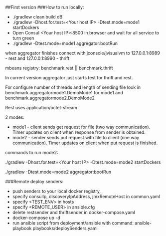 ##First version
###How to run locally:
* ./gradlew clean build dB
* ./gradlew -Dhost.for.test=\<Your host IP> -Dtest.mode=mode1 startDockers
* Open Consul \<Your host IP>:8500 in browser and wait for all service to turn green
* ./gradlew -Dtest.mode=mode1 aggregator:bootRun

when aggregator finishes connect with jconsole/jvisualvm to 127.0.0.1:8989 - rest and 127.0.0.1:8990 - thrift

mbeans registry: benchmark.rest || benchmark.thrift 

In current version aggregator just starts test for thrift and rest.

For configure number of threads and length of sending file look in benchmark.aggregatormode1.DemoMode1 for mode1 and benchmark.aggregatormode2.DemoMode2

Rest uses application/octet-stream

2 modes:
* mode1 - client sends get request for file (two way communication). Timer updates on client when response from sender is obtained.
* mode2 - sender sends put request with file to client (one way communication). Timer updates on client when put request is finished.

commands to run mode2:

./gradlew -Dhost.for.test=\<Your host IP> -Dtest.mode=mode2 startDockers

./gradlew -Dtest.mode=mode2 aggregator:bootRun


###Remote deploy senders:

* push senders to your local docker registry,
* specify consulIp, discoveryIpAddress, jmxRemoteHost in common.yaml
* specify \<TEST_ENV> in hosts
* specify \<REMOTE_USER> in ansible.cfg
* delete restsender and thriftsender in docker-compose.yaml
* docker-compose up -d
* run ansible script from deployment/ansible with command: ansible-playbook playbooks/deploySenders.yaml
